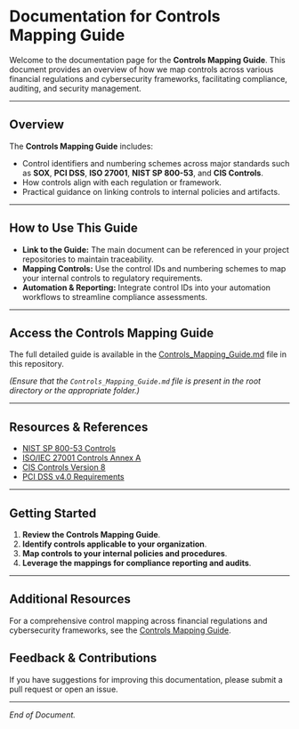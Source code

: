 # Documentation for Controls Mapping Guide

Welcome to the documentation page for the **Controls Mapping Guide**. This document provides an overview of how we map controls across various financial regulations and cybersecurity frameworks, facilitating compliance, auditing, and security management.

---

## Overview

The **Controls Mapping Guide** includes:

- Control identifiers and numbering schemes across major standards such as **SOX**, **PCI DSS**, **ISO 27001**, **NIST SP 800-53**, and **CIS Controls**.
- How controls align with each regulation or framework.
- Practical guidance on linking controls to internal policies and artifacts.

---

## How to Use This Guide

- **Link to the Guide:** The main document can be referenced in your project repositories to maintain traceability.
- **Mapping Controls:** Use the control IDs and numbering schemes to map your internal controls to regulatory requirements.
- **Automation & Reporting:** Integrate control IDs into your automation workflows to streamline compliance assessments.

---

## Access the Controls Mapping Guide

The full detailed guide is available in the [Controls_Mapping_Guide.md](Controls_Mapping_Guide.md) file in this repository.

*(Ensure that the `Controls_Mapping_Guide.md` file is present in the root directory or the appropriate folder.)*

---

## Resources & References

- [NIST SP 800-53 Controls](https://pages.nist.gov/800-53-revision-5-controls/)
- [ISO/IEC 27001 Controls Annex A](https://www.iso.org/standard/54534.html)
- [CIS Controls Version 8](https://www.cisecurity.org/controls/cis-controls-list/)
- [PCI DSS v4.0 Requirements](https://www.pcisecuritystandards.org/pci_security/)

---

## Getting Started

1. **Review the Controls Mapping Guide**.
2. **Identify controls applicable to your organization**.
3. **Map controls to your internal policies and procedures**.
4. **Leverage the mappings for compliance reporting and audits**.

---

## Additional Resources

For a comprehensive control mapping across financial regulations and cybersecurity frameworks, see the [Controls Mapping Guide](Controls_Mapping_Guide.md).

## Feedback & Contributions

If you have suggestions for improving this documentation, please submit a pull request or open an issue.

---

*End of Document.*
